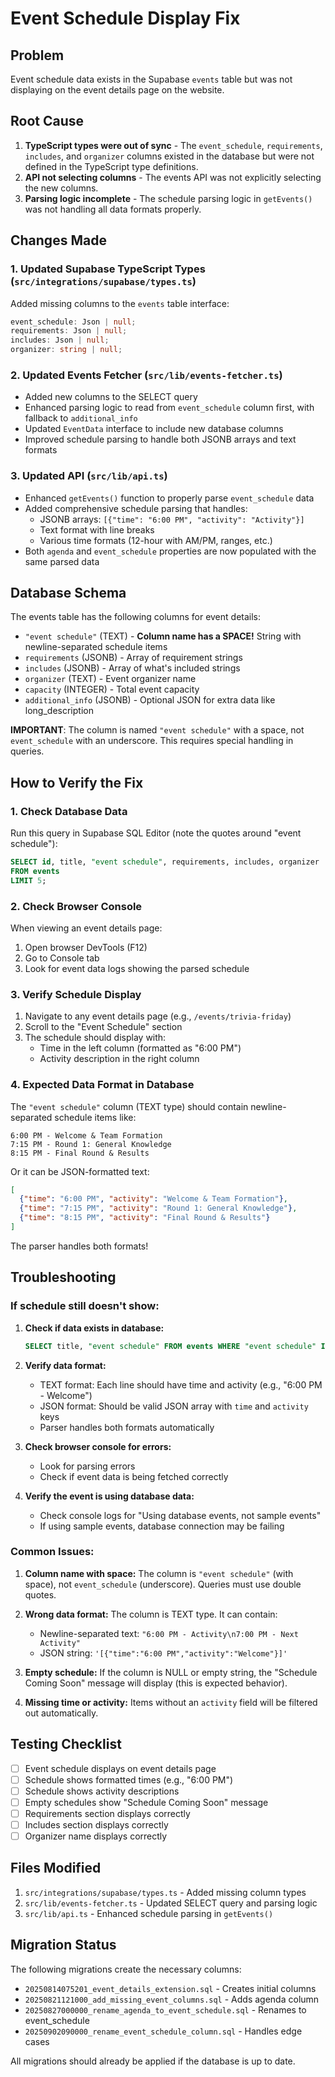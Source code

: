 # Event Schedule Display Fix

## Problem
Event schedule data exists in the Supabase `events` table but was not displaying on the event details page on the website.

## Root Cause
1. **TypeScript types were out of sync** - The `event_schedule`, `requirements`, `includes`, and `organizer` columns existed in the database but were not defined in the TypeScript type definitions.
2. **API not selecting columns** - The events API was not explicitly selecting the new columns.
3. **Parsing logic incomplete** - The schedule parsing logic in `getEvents()` was not handling all data formats properly.

## Changes Made

### 1. Updated Supabase TypeScript Types (`src/integrations/supabase/types.ts`)
Added missing columns to the `events` table interface:
```typescript
event_schedule: Json | null;
requirements: Json | null;
includes: Json | null;
organizer: string | null;
```

### 2. Updated Events Fetcher (`src/lib/events-fetcher.ts`)
- Added new columns to the SELECT query
- Enhanced parsing logic to read from `event_schedule` column first, with fallback to `additional_info`
- Updated `EventData` interface to include new database columns
- Improved schedule parsing to handle both JSONB arrays and text formats

### 3. Updated API (`src/lib/api.ts`)
- Enhanced `getEvents()` function to properly parse `event_schedule` data
- Added comprehensive schedule parsing that handles:
  - JSONB arrays: `[{"time": "6:00 PM", "activity": "Activity"}]`
  - Text format with line breaks
  - Various time formats (12-hour with AM/PM, ranges, etc.)
- Both `agenda` and `event_schedule` properties are now populated with the same parsed data

## Database Schema
The events table has the following columns for event details:
- `"event schedule"` (TEXT) - **Column name has a SPACE!** String with newline-separated schedule items
- `requirements` (JSONB) - Array of requirement strings
- `includes` (JSONB) - Array of what's included strings
- `organizer` (TEXT) - Event organizer name
- `capacity` (INTEGER) - Total event capacity
- `additional_info` (JSONB) - Optional JSON for extra data like long_description

**IMPORTANT**: The column is named `"event schedule"` with a space, not `event_schedule` with an underscore. This requires special handling in queries.

## How to Verify the Fix

### 1. Check Database Data
Run this query in Supabase SQL Editor (note the quotes around "event schedule"):
```sql
SELECT id, title, "event schedule", requirements, includes, organizer
FROM events
LIMIT 5;
```

### 2. Check Browser Console
When viewing an event details page:
1. Open browser DevTools (F12)
2. Go to Console tab
3. Look for event data logs showing the parsed schedule

### 3. Verify Schedule Display
1. Navigate to any event details page (e.g., `/events/trivia-friday`)
2. Scroll to the "Event Schedule" section
3. The schedule should display with:
   - Time in the left column (formatted as "6:00 PM")
   - Activity description in the right column

### 4. Expected Data Format in Database
The `"event schedule"` column (TEXT type) should contain newline-separated schedule items like:
```
6:00 PM - Welcome & Team Formation
7:15 PM - Round 1: General Knowledge
8:15 PM - Final Round & Results
```

Or it can be JSON-formatted text:
```json
[
  {"time": "6:00 PM", "activity": "Welcome & Team Formation"},
  {"time": "7:15 PM", "activity": "Round 1: General Knowledge"},
  {"time": "8:15 PM", "activity": "Final Round & Results"}
]
```

The parser handles both formats!

## Troubleshooting

### If schedule still doesn't show:

1. **Check if data exists in database:**
   ```sql
   SELECT title, "event schedule" FROM events WHERE "event schedule" IS NOT NULL;
   ```

2. **Verify data format:**
   - TEXT format: Each line should have time and activity (e.g., "6:00 PM - Welcome")
   - JSON format: Should be valid JSON array with `time` and `activity` keys
   - Parser handles both formats automatically

3. **Check browser console for errors:**
   - Look for parsing errors
   - Check if event data is being fetched correctly

4. **Verify the event is using database data:**
   - Check console logs for "Using database events, not sample events"
   - If using sample events, database connection may be failing

### Common Issues:

1. **Column name with space:** The column is `"event schedule"` (with space), not `event_schedule` (underscore). Queries must use double quotes.

2. **Wrong data format:** The column is TEXT type. It can contain:
   - Newline-separated text: `"6:00 PM - Activity\n7:00 PM - Next Activity"`
   - JSON string: `'[{"time":"6:00 PM","activity":"Welcome"}]'`
   
3. **Empty schedule:** If the column is NULL or empty string, the "Schedule Coming Soon" message will display (this is expected behavior).

4. **Missing time or activity:** Items without an `activity` field will be filtered out automatically.

## Testing Checklist
- [ ] Event schedule displays on event details page
- [ ] Schedule shows formatted times (e.g., "6:00 PM")
- [ ] Schedule shows activity descriptions
- [ ] Empty schedules show "Schedule Coming Soon" message
- [ ] Requirements section displays correctly
- [ ] Includes section displays correctly
- [ ] Organizer name displays correctly

## Files Modified
1. `src/integrations/supabase/types.ts` - Added missing column types
2. `src/lib/events-fetcher.ts` - Updated SELECT query and parsing logic
3. `src/lib/api.ts` - Enhanced schedule parsing in `getEvents()`

## Migration Status
The following migrations create the necessary columns:
- `20250814075201_event_details_extension.sql` - Creates initial columns
- `20250821121000_add_missing_event_columns.sql` - Adds agenda column
- `20250827000000_rename_agenda_to_event_schedule.sql` - Renames to event_schedule
- `20250902090000_rename_event_schedule_column.sql` - Handles edge cases

All migrations should already be applied if the database is up to date.

